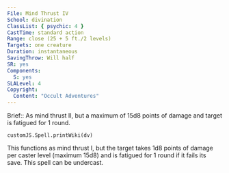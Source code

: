 ```yaml
---
File: Mind Thrust IV
School: divination
ClassList: { psychic: 4 }
CastTime: standard action
Range: close (25 + 5 ft./2 levels)
Targets: one creature
Duration: instantaneous
SavingThrow: Will half
SR: yes
Components:
  S: yes
SLALevel: 4
Copyright:
  Content: "Occult Adventures"
---
```

Brief:: As mind thrust II, but a maximum of 15d8 points of damage and target is fatigued for 1 round.

```dataviewjs
customJS.Spell.printWiki(dv)
```

This functions as mind thrust I, but the target takes 1d8 points of damage per caster level (maximum 15d8) and is fatigued for 1 round if it fails its save. This spell can be undercast.
